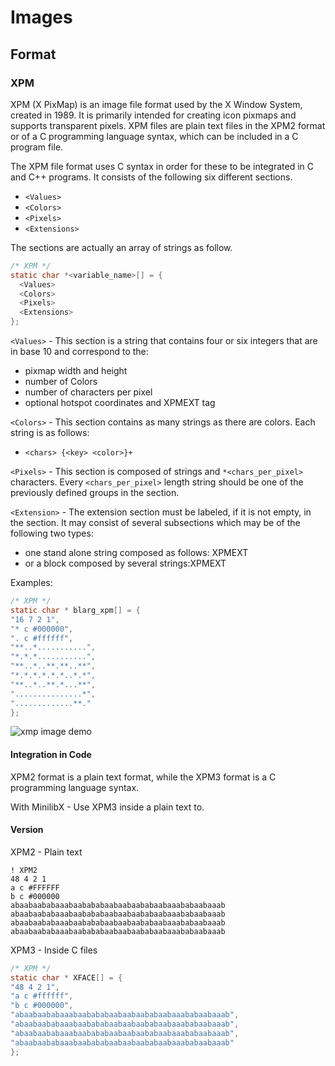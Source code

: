 # Images

## Format

### XPM

XPM (X PixMap) is an image file format used by the X Window System, created in 1989. It is primarily intended for creating icon pixmaps and supports transparent pixels. XPM files are plain text files in the XPM2 format or of a C programming language syntax, which can be included in a C program file.

The XPM file format uses C syntax in order for these to be integrated in C and C++ programs. It consists of the following six different sections.

- `<Values>`
- `<Colors>`
- `<Pixels>`
- `<Extensions>`

The sections are actually an array of strings as follow.

```c
/* XPM */
static char *<variable_name>[] = {
  <Values>
  <Colors>
  <Pixels>
  <Extensions>
};
```

`<Values>` - This section is a string that contains four or six integers that are in base 10 and correspond to the:

- pixmap width and height
- number of Colors
- number of characters per pixel
- optional hotspot coordinates and XPMEXT tag

`<Colors>` - This section contains as many strings as there are colors. Each string is as follows:

- `<chars> {<key> <color>}+`

`<Pixels>` - This section is composed of strings and `*<chars_per_pixel>` characters. Every `<chars_per_pixel>` length string should be one of the previously defined groups in the section.

`<Extension>` - The extension section must be labeled, if it is not empty, in the section. It may consist of several subsections which may be of the following two types:

- one stand alone string composed as follows: XPMEXT
- or a block composed by several strings:XPMEXT

Examples:

```c
/* XPM */
static char * blarg_xpm[] = {
"16 7 2 1",
"* c #000000",
". c #ffffff",
"**..*...........",
"*.*.*...........",
"**..*..**.**..**",
"*.*.*.*.*.*..*.*",
"**..*..**.*...**",
"...............*",
".............**."
};
```

![xmp image demo](https://upload.wikimedia.org/wikipedia/commons/4/43/Blarg.xpm.png)

#### Integration in Code

XPM2 format is a plain text format, while the XPM3 format is a C programming language syntax.

With MinilibX - Use XPM3 inside a plain text to.

#### Version

XPM2 - Plain text

```xpm2
! XPM2
48 4 2 1
a c #FFFFFF
b c #000000
abaabaababaaabaabababaabaabaababaabaaababaabaaab
abaabaababaaabaabababaabaabaababaabaaababaabaaab
abaabaababaaabaabababaabaabaababaabaaababaabaaab
abaabaababaaabaabababaabaabaababaabaaababaabaaab
```

XPM3 - Inside C files

```c
/* XPM */
static char * XFACE[] = {
"48 4 2 1",
"a c #ffffff",
"b c #000000",
"abaabaababaaabaabababaabaabaababaabaaababaabaaab",
"abaabaababaaabaabababaabaabaababaabaaababaabaaab",
"abaabaababaaabaabababaabaabaababaabaaababaabaaab",
"abaabaababaaabaabababaabaabaababaabaaababaabaaab"
};
```
